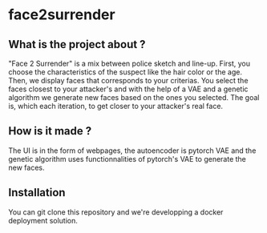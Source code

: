 # face2surrender


## What is the project about ?

  "Face 2 Surrender" is a mix between police sketch and line-up.
  First, you choose the characteristics of the suspect like the hair color or the age. 
  Then, we display faces that corresponds to your criterias. You select the faces closest to your attacker's and with the help of a VAE and a genetic algorithm we generate new faces based on the ones you selected. The goal is, which each iteration, to get closer to your attacker's real face.


## How is it made ?

  The UI is in the form of webpages, the autoencoder is pytorch VAE and the genetic algorithm uses functionnalities of pytorch's VAE to generate the new faces.

## Installation

  You can git clone this repository and we're developping a docker deployment solution.
